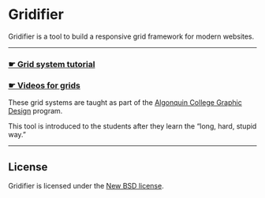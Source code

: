 # Gridifier

Gridifier is a tool to build a responsive grid framework for modern websites.

---

### [☛ Grid system tutorial](https://github.com/algonquindesign/html-css/tree/master/grids)

### [☛ Videos for grids](https://www.youtube.com/playlist?list=PLWjCJDeWfDdeUChfM6TV2U7jzQVRjsu60)

These grid systems are taught as part of the [Algonquin College Graphic Design](http://algonquindesign.ca) program.

This tool is introduced to the students after they learn the “long, hard, stupid way.”

---

## License

Gridifier is licensed under the [New BSD license](LICENSE.txt).
